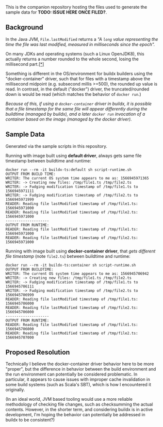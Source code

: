 This is the companion repository hosting the files used to generate the sample
data for **TODO: ISSUE HERE ONCE FILED?**.

## Background

In the Java JVM, `File.lastModified` returns a _"A `long` value representing the
time the file was last modified, measured in milliseconds since the epoch"._

On many JDKs and operating systems (such a Linux OpenJDK8), this actually
returns a number rounded to the whole second, losing the millisecond
part.[[*]](https://bugs.openjdk.java.net/browse/JDK-8177809)

Something is different in the OS/environment for buildx builders using the
"docker-container" driver, such that for files with a timestamp above the
millisecond midpoint (e.g. subsecond millis >=500), the rounded up value is
read. In contrast, in the default ("docker") driver, the truncated/rounded down
is would be read (which matches the behavior of `docker run`.) 

_Because of this, if using a `docker-container` driver in buildx, it is possible
that a file timestamp for the same file will appear differently during the
buildtime (managed by buildx), and a later `docker run` invocation of a
container based on the image (managed by the docker driver)._

## Sample Data

Generated via the sample scripts in this repository.

Running with image built using **default driver**, always gets same file
timestamp between buildtime and runtime:

    docker run --rm -it buildx-ts:default sh script-runtime.sh
    OUTPUT FROM BUILD TIME:
    WRITER: The current OS system time appears to me as: 1566945971365
    WRITER: -> Creating new files: /tmp/file1.ts /tmp/file2.ts
    WRITER: -> Fudging modification timestamp of /tmp/file1.ts to 1566945971111
    WRITER: -> Fudging modification timestamp of /tmp/file2.ts to 1566945971999
    READER: Reading file lastModified timestamp of /tmp/file1.ts: 1566945971000
    READER: Reading file lastModified timestamp of /tmp/file2.ts: 1566945971000
    --------------------
    OUTPUT FROM RUNTIME:
    READER: Reading file lastModified timestamp of /tmp/file1.ts: 1566945971000
    READER: Reading file lastModified timestamp of /tmp/file2.ts: 1566945971000

Running with image built using **docker-container driver**, that *gets different
file timestamp* (note `file2.ts`) between buildtime and runtime:

    docker run --rm -it buildx-ts:container sh script-runtime.sh
    OUTPUT FROM BUILDTIME:
    WRITER: The current OS system time appears to me as: 1566945706942
    WRITER: -> Creating new files: /tmp/file1.ts /tmp/file2.ts
    WRITER: -> Fudging modification timestamp of /tmp/file1.ts to 1566945706111
    WRITER: -> Fudging modification timestamp of /tmp/file2.ts to 1566945706999
    READER: Reading file lastModified timestamp of /tmp/file1.ts: 1566945706000
    READER: Reading file lastModified timestamp of /tmp/file2.ts: 1566945706000
    --------------------
    OUTPUT FROM RUNTIME:
    READER: Reading file lastModified timestamp of /tmp/file1.ts: 1566945706000
    READER: Reading file lastModified timestamp of /tmp/file2.ts: 1566945707000

## Proposed Resolution

Technically I believe the docker-container driver behavior here to be more
"proper", but the difference in behavior between the build environment and the
run environment can potentially be considered problematic. In particular, it
appears to cause issues with improper cache invalidation in some build systems
(such as Scala's SBT), which is how I encountered it originally.

(In an ideal world, JVM based tooling would use a more reliable methodology of
checking file changes, such as checksumming the actual contents. However, in the
shorter term, and considering buildx is in active development, I'm hoping the
behavior can potentially be addressed in buildx to be consistent?)